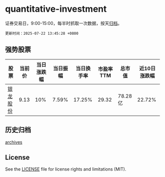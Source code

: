 # quantitative-investment

证券交易日，9:00-15:00，每半时抓取一次数据，按天[归档](archives)。

`更新时间：2025-07-22 13:45:28 +0800`

## 强势股票

|股票|当前价|当日涨跌幅|当日振幅|当日换手率|市盈率TTM|总市值|近10日涨跌幅|
|----|----|----|----|----|----|----|----|
|[银龙股份](https://xueqiu.com/S/SH603969)|9.13|10%|7.59%|17.25%|29.32|78.28亿|22.72%|

## 历史归档

[archives](archives)

## License

See the [LICENSE](LICENSE) file for license rights and limitations (MIT).